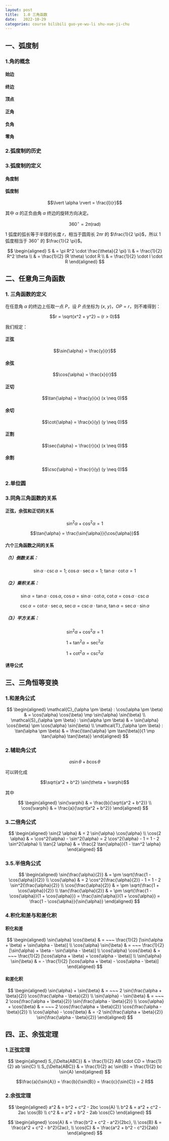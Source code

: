 ```yaml
---
layout: post
title:  1.0 三角函数
date:   2022-10-29
categories: course bilibili guo-ye-wu-li shu-xue-ji-chu
---
```


## 一、弧度制

### 1.角的概念

#### 始边
#### 终边
#### 顶点
#### 正角
#### 负角
#### 零角

### 2.弧度制的历史

### 3.弧度制的定义

#### 角度制

#### 弧度制

$$\lvert \alpha \rvert = \frac{l}{r}$$

其中 $\alpha$ 的正负由角 $\alpha$ 终边的旋转方向决定。

$$360^\circ = 2 \pi (\mathrm{rad})$$

$1$ 弧度的弧长等于半径的长度 $r$，相当于圆周长 $2 \pi r$ 的 $\frac{1}{2 \pi}$，所以 $1$ 弧度相当于 $360^\circ$ 的 $\frac{1}{2 \pi}$。

$$
\begin{aligned} 
    S & = \pi R^2 \cdot \frac{\theta}{2 \pi} \\ 
      & = \frac{1}{2} R^2 \theta \\ 
      & = \frac{1}{2} (R \theta) \cdot R \\ 
      & = \frac{1}{2} \cdot l \cdot R 
\end{aligned}
$$

## 二、任意角三角函数

### 1. 三角函数的定义

在任意角 $\alpha$ 的终边上任取一点 $P$，设 $P$ 点坐标为 $(x, ~ y)$，$OP = r$，则不难得到：

$$r = \sqrt{x^2 + y^2} ~ (r > 0)$$

我们规定：

#### 正弦

$$\sin{\alpha} = \frac{y}{r}$$

#### 余弦

$$\cos{\alpha} = \frac{x}{r}$$

#### 正切

$$\tan{\alpha} = \frac{y}{x} (x \neq 0)$$

#### 余切

$$\cot{\alpha} = \frac{x}{y} (y \neq 0)$$

#### 正割

$$\sec{\alpha} = \frac{r}{x} (x \neq 0)$$

#### 余割

$$\csc{\alpha} = \frac{r}{y} (y \neq 0)$$

### 2.单位圆

### 3.同角三角函数的关系

#### 正弦，余弦和正切的关系

$$\sin^2{\alpha} + \cos^2{\alpha} = 1$$

$$\tan{\alpha} = \frac{\sin{\alpha}}{\cos{\alpha}}$$

#### 六个三角函数之间的关系

##### （1）倒数关系：

$$\sin{\alpha} \cdot \csc{\alpha} = 1; ~ \cos{\alpha} \cdot \sec{\alpha} = 1; ~ \tan{\alpha} \cdot \cot{\alpha} = 1$$

##### （2）乘积关系：

$$\sin{\alpha} = \tan{\alpha} \cdot \cos{\alpha}, ~ \cos{\alpha} = \sin{\alpha} \cdot \cot{\alpha}, ~ \cot{\alpha} = \cos{\alpha} \cdot \csc{\alpha}$$

$$\csc{\alpha} = \cot{\alpha} \cdot \sec{\alpha}, ~ \sec{\alpha} = \csc{\alpha} \cdot \tan{\alpha}, ~ \tan{\alpha} = \sec{\alpha} \cdot \sin{\alpha}$$

##### （3）平方关系：

$$\sin^2{\alpha} + \cos^2{\alpha} = 1$$

$$1 + \tan^2{\alpha} = \sec^2{\alpha}$$

$$1 + \cot^2{\alpha} = \csc^2{\alpha}$$

#### 诱导公式

## 三、三角恒等变换

### 1.和差角公式

$$
\begin{aligned} 
    \mathcal{C}_{\alpha \pm \beta} : \cos(\alpha \pm \beta) & = \cos{\alpha} \cos{\beta} \mp \sin{\alpha} \sin{\beta} \\ 
    \mathcal{S}_{\alpha \pm \beta} : \sin(\alpha \pm \beta) & = \sin{\alpha} \cos{\beta} \pm \cos{\alpha} \sin{\beta} \\ 
    \mathcal{T}_{\alpha \pm \beta} : \tan(\alpha \pm \beta) & = \frac{\tan{\alpha} \pm \tan{\beta}}{1 \mp \tan{\alpha} \tan{\beta}}
\end{aligned}
$$

### 2.辅助角公式

$$a \sin{\theta} + b \cos{\theta}$$

可以转化成

$$\sqrt{a^2 + b^2} \sin(\theta + \varphi)$$

其中

$$
\begin{aligned} 
    \sin{\varphi} & = \frac{b}{\sqrt{a^2 + b^2}} \\ 
    \cos{\varphi} & = \frac{a}{\sqrt{a^2 + b^2}} 
\end{aligned}
$$

### 3.二倍角公式

$$
\begin{aligned} 
    \sin{2 \alpha} & = 2 \sin{\alpha} \cos{\alpha} \\ 
    \cos{2 \alpha} & = \cos^2{\alpha} - \sin^2{\alpha} = 2 \cos^2{\alpha} - 1 = 1 - 2 \sin^2{\alpha} \\ 
    \tan{2 \alpha} & = \frac{2 \tan{\alpha}}{1 - \tan^2 \alpha} 
\end{aligned}
$$

### 3.5.半倍角公式

$$
\begin{aligned} 
    \sin{\frac{\alpha}{2}} & = \pm \sqrt{\frac{1 - \cos{\alpha}}{2}} \\
    \cos{\alpha} & = 2 \cos^2{\frac{\alpha}{2}} - 1 = 1 - 2 \sin^2{\frac{\alpha}{2}} \\
    \cos{\frac{\alpha}{2}} & = \pm \sqrt{\frac{1 + \cos{\alpha}}{2}} \\
    \tan{\frac{\alpha}{2}} & = \pm \sqrt{\frac{1 - \cos{\alpha}}{1 + \cos{\alpha}}} = \frac{\sin{\alpha}}{1 + \cos{\alpha}} = \frac{1 - \cos{\alpha}}{\sin{\alpha}} 
\end{aligned}
$$

### 4.积化和差与和差化积

#### 积化和差

$$
\begin{aligned} 
    \sin{\alpha} \cos{\beta} & = ~~~ \frac{1}{2} [\sin(\alpha + \beta) + \sin(\alpha - \beta)] \\ 
    \cos{\alpha} \sin{\beta} & = ~~~ \frac{1}{2} [\sin(\alpha) + \beta - \sin(\alpha - \beta)] \\ 
    \cos{\alpha} \cos{\beta} & = ~~~ \frac{1}{2} [\cos(\alpha + \beta) + \cos(\alpha - \beta)] \\ 
    \sin{\alpha} \sin{\beta} & = - \frac{1}{2} [\cos(\alpha + \beta) - \cos(\alpha - \beta)] 
\end{aligned}
$$

#### 和差化积

$$
\begin{aligned} 
    \sin{\alpha} + \sin{\beta} & = ~~~ 2 \sin{\frac{\alpha + \beta}{2}} \cos{\frac{\alpha - \beta}{2}} \\ 
    \sin{\alpha} - \sin{\beta} & = ~~~ 2 \cos{\frac{\alpha + \beta}{2}} \sin{\frac{\alpha - \beta}{2}} \\ 
    \cos{\alpha} + \cos{\beta} & = ~~~ 2 \cos{\frac{\alpha + \beta}{2}} \cos{\frac{\alpha - \beta}{2}} \\ 
    \cos{\alpha} - \cos{\beta} & = -2 \sin{\frac{\alpha + \beta}{2}} \sin{\frac{\alpha - \beta}{2}} 
\end{aligned}
$$

## 四、正、余弦定理

### 1.正弦定理

$$
\begin{aligned} S_{\Delta{ABC}} & = \frac{1}{2} AB \cdot CD = \frac{1}{2} ab \sin{C} \\ 
    S_{\Delta{ABC}} & = \frac{1}{2} ac \sin{B} = \frac{1}{2} bc \sin{A} 
\end{aligned}
$$

$$\frac{a}{\sin{A}} = \frac{b}{\sin{B}} = \frac{c}{\sin{C}} = 2 R$$

### 2.余弦定理

$$
\begin{aligned} 
    a^2 & = b^2 + c^2 - 2bc \cos{A} \\ 
    b^2 & = a^2 + c^2 - 2ac \cos{B} \\ 
    c^2 & = a^2 + b^2 - 2ab \cos{C} 
\end{aligned}
$$

$$
\begin{aligned} 
    \cos{A} & = \frac{b^2 + c^2 - a^2}{2bc}, \\ 
    \cos{B} & = \frac{a^2 + c^2 - b^2}{2ac}, \\ 
    \cos{C} & = \frac{a^2 + b^2 - c^2}{2ab} 
\end{aligned}
$$